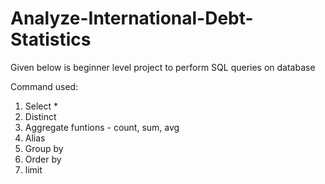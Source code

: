 # Analyze-International-Debt-Statistics
Given below is beginner level project to perform SQL queries on database

Command used:
1. Select *
2. Distinct
3. Aggregate funtions - count, sum, avg
4. Alias
5. Group by
6. Order by
7. limit
